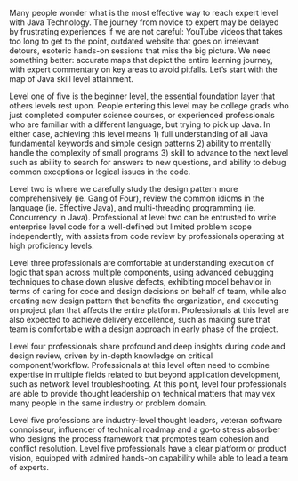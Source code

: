 Many people wonder what is the most effective way to reach expert level with Java Technology. The journey from novice to expert may be delayed by frustrating experiences if we are not careful: YouTube videos that takes too long to get to the point, outdated website that goes on irrelevant detours, esoteric hands-on sessions that miss the big picture. We need something better: accurate maps that depict the entire learning journey, with expert commentary on key areas to avoid pitfalls. Let’s start with the map of Java skill level attainment. 

Level one of five is the beginner level, the essential foundation layer that others levels rest upon. People entering this level may be college grads who just completed computer science courses, or experienced professionals who are familiar with a different language, but trying to pick up Java. In either case, achieving this level means 1) full understanding of all Java fundamental keywords and simple design patterns 2) ability to mentally handle the complexity of small programs 3) skill to advance to the next level such as ability to search for answers to new questions, and ability to debug common exceptions or logical issues in the code.

Level two is where we carefully study the design pattern more comprehensively (ie. Gang of Four), review the common idioms in the language (ie. Effective Java), and multi-threading programming (ie. Concurrency in Java). Professional at level two can be entrusted to write enterprise level code for a well-defined but limited problem scope independently, with assists from code review by professionals operating at high proficiency levels. 

Level three professionals are comfortable at understanding execution of logic that span across multiple components, using advanced debugging techniques to chase down elusive defects, exhibiting model behavior in terms of caring for code and design decisions on behalf of team, while also creating new design pattern that benefits the organization, and executing on project plan that affects the entire platform. Professionals at this level are also expected to achieve delivery excellence, such as making sure that team is comfortable with a design approach in early phase of the project.

Level four professionals share profound and deep insights during code and design review, driven by in-depth knowledge on critical component/workflow. Professionals at this level often need to combine expertise in multiple fields related to but beyond application development, such as network level troubleshooting. At this point, level four professionals are able to provide thought leadership on technical matters that may vex many people in the same industry or problem domain. 

Level five professions are industry-level thought leaders, veteran software connoisseur, influencer of technical roadmap and a go-to stress absorber who designs the process framework that promotes team cohesion and conflict resolution. Level five professionals have a clear platform or product vision, equipped with admired hands-on capability while able to lead a team of experts.